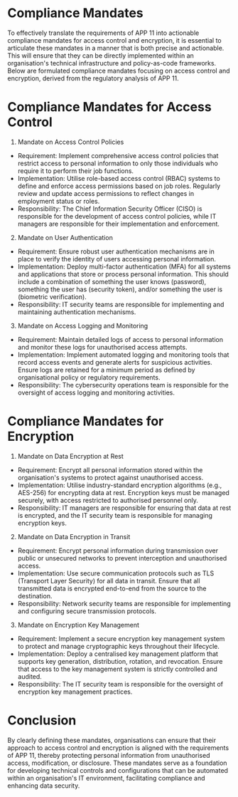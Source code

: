 # Compliance Mandates

To effectively translate the requirements of APP 11 into actionable compliance mandates for access control and encryption, it is essential to articulate these mandates in a manner that is both precise and actionable. This will ensure that they can be directly implemented within an organisation's technical infrastructure and policy-as-code frameworks. Below are formulated compliance mandates focusing on access control and encryption, derived from the regulatory analysis of APP 11.

# Compliance Mandates for Access Control

1. Mandate on Access Control Policies

- Requirement: Implement comprehensive access control policies that restrict access to personal information to only those individuals who require it to perform their job functions.
- Implementation: Utilise role-based access control (RBAC) systems to define and enforce access permissions based on job roles. Regularly review and update access permissions to reflect changes in employment status or roles.
- Responsibility: The Chief Information Security Officer (CISO) is responsible for the development of access control policies, while IT managers are responsible for their implementation and enforcement.

2. Mandate on User Authentication

- Requirement: Ensure robust user authentication mechanisms are in place to verify the identity of users accessing personal information.
- Implementation: Deploy multi-factor authentication (MFA) for all systems and applications that store or process personal information. This should include a combination of something the user knows (password), something the user has (security token), and/or something the user is (biometric verification).
- Responsibility: IT security teams are responsible for implementing and maintaining authentication mechanisms.

3. Mandate on Access Logging and Monitoring

- Requirement: Maintain detailed logs of access to personal information and monitor these logs for unauthorised access attempts.
- Implementation: Implement automated logging and monitoring tools that record access events and generate alerts for suspicious activities. Ensure logs are retained for a minimum period as defined by organisational policy or regulatory requirements.
- Responsibility: The cybersecurity operations team is responsible for the oversight of access logging and monitoring activities.

# Compliance Mandates for Encryption

1. Mandate on Data Encryption at Rest

- Requirement: Encrypt all personal information stored within the organisation's systems to protect against unauthorised access.
- Implementation: Utilise industry-standard encryption algorithms (e.g., AES-256) for encrypting data at rest. Encryption keys must be managed securely, with access restricted to authorised personnel only.
- Responsibility: IT managers are responsible for ensuring that data at rest is encrypted, and the IT security team is responsible for managing encryption keys.

2. Mandate on Data Encryption in Transit

- Requirement: Encrypt personal information during transmission over public or unsecured networks to prevent interception and unauthorised access.
- Implementation: Use secure communication protocols such as TLS (Transport Layer Security) for all data in transit. Ensure that all transmitted data is encrypted end-to-end from the source to the destination.
- Responsibility: Network security teams are responsible for implementing and configuring secure transmission protocols.

3. Mandate on Encryption Key Management

- Requirement: Implement a secure encryption key management system to protect and manage cryptographic keys throughout their lifecycle.
- Implementation: Deploy a centralised key management platform that supports key generation, distribution, rotation, and revocation. Ensure that access to the key management system is strictly controlled and audited.
- Responsibility: The IT security team is responsible for the oversight of encryption key management practices.

# Conclusion 

By clearly defining these mandates, organisations can ensure that their approach to access control and encryption is aligned with the requirements of APP 11, thereby protecting personal information from unauthorised access, modification, or disclosure. These mandates serve as a foundation for developing technical controls and configurations that can be automated within an organisation's IT environment, facilitating compliance and enhancing data security.
